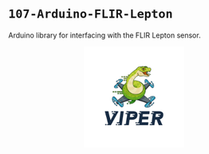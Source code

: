 `107-Arduino-FLIR-Lepton`
=========================
Arduino library for interfacing with the FLIR Lepton sensor.

<p align="center">
  <a href="https://github.com/107-systems/107-Arduino-Viper"><img src="extras/logo/viper-logo.jpg" width="40%"></a>
</p>
